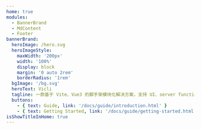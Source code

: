 ```yaml
---
home: true
modules:
  - BannerBrand
  - MdContent
  - Footer
bannerBrand:
  heroImage: /hero.svg
  heroImageStyle:
    maxWidth: '200px'
    width: '100%'
    display: block
    margin: '0 auto 2rem'
    borderRadius: '1rem'
  bgImage: '/bg.svg'
  heroText: Vicli
  tagline: 一款基于 Vite、Vue3 的脚手架模块化解决方案，支持 UI、server function、command 的扩展。
  buttons:
    - { text: Guide, link: '/docs/guide/introduction.html' }
    - { text: Getting Started, link: '/docs/guide/getting-started.html', type: 'plain' }
isShowTitleInHome: true
---
```


